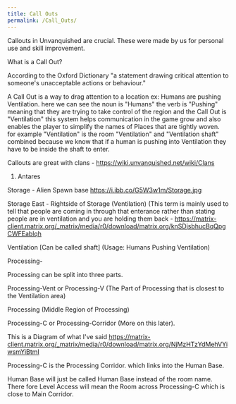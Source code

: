 ```yaml
---
title: Call Outs
permalink: /Call_Outs/
---
```


Callouts in Unvanquished are crucial. These were made by us for personal
use and skill improvement.

What is a Call Out?

According to the Oxford Dictionary "a statement drawing critical
attention to someone's unacceptable actions or behaviour."

A Call Out is a way to drag attention to a location ex: Humans are
pushing Ventilation. here we can see the noun is "Humans" the verb is
"Pushing" meaning that they are trying to take control of the region and
the Call Out is "Ventilation" this system helps communication in the
game grow and also enables the player to simplify the names of Places
that are tightly woven. for example "Ventilation" is the room
"Ventilation" and "Ventilation shaft" combined because we know that if a
human is pushing into Ventilation they have to be inside the shaft to
enter.

Callouts are great with clans -
<https://wiki.unvanquished.net/wiki/Clans>

1.  Antares

Storage - Alien Spawn base <https://i.ibb.co/G5W3w1m/Storage.jpg>

Storage East - Rightside of Storage (Ventilation) (This term is mainly
used to tell that people are coming in through that enterance rather
than stating people are in ventilation and you are holding them back -
<https://matrix-client.matrix.org/_matrix/media/r0/download/matrix.org/knSDjsbhucBqQpgCWFEablqh>

Ventilation \[Can be called shaft\] (Usage: Humans Pushing Ventilation)

Processing-

Processing can be split into three parts.

Processing-Vent or Processing-V (The Part of Processing that is closest
to the Ventilation area)

Processing (Middle Region of Processing)

Processing-C or Processing-Corridor (More on this later).

This is a Diagram of what I've said
<https://matrix-client.matrix.org/_matrix/media/r0/download/matrix.org/NjMzHTzYdMehVYiwsmYiBtmI>

Processing-C is the Processing Corridor. which links into the Human
Base.

Human Base will just be called Human Base instead of the room name.
There fore Level Access will mean the Room across Processing-C which is
close to Main Corridor.